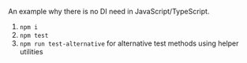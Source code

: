 An example why there is no DI need in JavaScript/TypeScript.

1. `npm i`
2. `npm test`
3. `npm run test-alternative` for alternative test methods using helper utilities